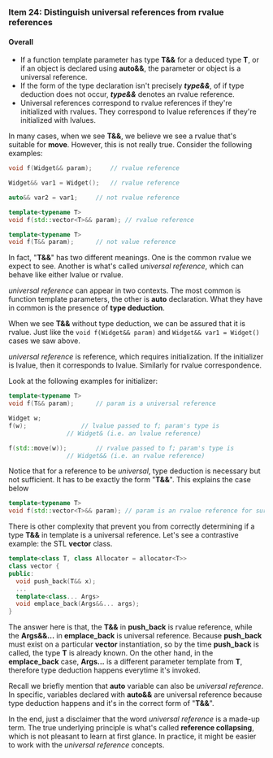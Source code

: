 ### Item 24: Distinguish universal references from rvalue references

#### Overall
- If a function template parameter has type **T&&** for a deduced type **T**, or if an object is declared using **auto&&**, the parameter or object is a universal reference.
- If the form of the type declaration isn't precisely ***type&&***, of if type deduction does not occur, ***type&&*** denotes an rvalue reference.
- Universal references correspond to rvalue references if they're initialized with rvalues. They correspond to lvalue references if they're initialized with lvalues.

In many cases, when we see **T&&**, we believe we see a rvalue that's suitable for **move**. However, this is not really true. Consider the following examples:

```CPP
void f(Widget&& param);		// rvalue reference

Widget&& var1 = Widget();	// rvalue reference

auto&& var2 = var1;		// not rvalue reference

template<typename T>
void f(std::vector<T>&& param);	// rvalue reference

template<typename T>
void f(T&& param);		// not value reference
```

In fact, "**T&&**" has two different meanings. One is the common rvalue we expect to see. Another is what's called *universal reference*, which can behave like either lvalue or rvalue.

*universal reference* can appear in two contexts. The most common is function template parameters, the other is **auto** declaration. What they have in common is the presence of **type deduction**.

When we see **T&&** without type deduction, we can be assured that it is rvalue. Just like the `void f(Widget&& param)` and `Widget&& var1 = Widget()` cases we saw above.

*universal reference* is reference, which requires initialization. If the initializer is lvalue, then it corresponds to lvalue. Similarly for rvalue correspondence.

Look at the following examples for initializer:

```CPP
template<typename T>
void f(T&& param);		// param is a universal reference

Widget w;
f(w);				// lvalue passed to f; param's type is
				// Widget& (i.e. an lvalue reference)

f(std::move(w));		// rvalue passed to f; param's type is
				// Widget&& (i.e. an rvalue reference)
```

Notice that for a reference to be *universal*, type deduction is necessary but not sufficient. It has to be exactly the form "**T&&**". This explains the case below

```CPP
template<typename T>
void f(std::vector<T>&& param);	// param is an rvalue reference for sure
```

There is other complexity that prevent you from correctly determining if a type **T&&** in template is a universal reference. Let's see a contrastive example: the STL **vector** class.

```CPP
template<class T, class Allocator = allocator<T>>
class vector {
public:
  void push_back(T&& x);
  ...
  template<class... Args>
  void emplace_back(Args&&... args);
}
```

The answer here is that, the **T&&** in **push_back** is rvalue reference, while the **Args&&...** in **emplace_back** is universal reference. Because **push_back** must exist on a particular **vector** instantiation, so by the time **push_back** is called, the type **T** is already known. On the other hand, in the **emplace_back** case, **Args...** is a different parameter template from **T**, therefore type deduction happens everytime it's invoked.

Recall we briefly mention that **auto** variable can also be *universal reference*. In specific, variables declared with **auto&&** are universal reference because type deduction happens and it's in the correct form of "**T&&**".

In the end, just a disclaimer that the word *universal reference* is a made-up term. The true underlying principle is what's called **reference collapsing**, which is not pleasant to learn at first glance. In practice, it might be easier to work with the *universal reference* concepts.